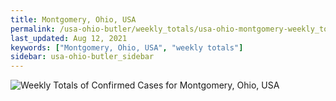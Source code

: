 ```yaml
---
title: Montgomery, Ohio, USA
permalink: /usa-ohio-butler/weekly_totals/usa-ohio-montgomery-weekly_totals.html
last_updated: Aug 12, 2021
keywords: ["Montgomery, Ohio, USA", "weekly totals"]
sidebar: usa-ohio-butler_sidebar
---
```


![Weekly Totals of Confirmed Cases for Montgomery, Ohio, USA](/covid_tracker/images/graphs/usa-ohio-montgomery-weekly_totals_graph.png)
